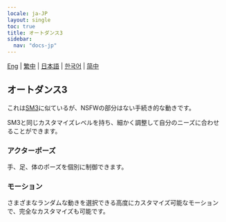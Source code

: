 ```yaml
---
locale: ja-JP
layout: single
toc: true
title: オートダンス3
sidebar:
  nav: "docs-jp"
---
```

[Eng](/dancexr/features/autodance3) | [繁中](/tw/dancexr/features/autodance3) | [日本語](/jp/dancexr/features/autodance3) | [한국어](/kr/dancexr/features/autodance3) | [简中](/zh/dancexr/features/autodance3)

## オートダンス3
これは[SM3](sm3_motion.md)に似ているが、NSFWの部分はない手続き的な動きです。

SM3と同じカスタマイズレベルを持ち、細かく調整して自分のニーズに合わせることができます。

### アクターポーズ
手、足、体のポーズを個別に制御できます。

### モーション
さまざまなランダムな動きを選択できる高度にカスタマイズ可能なモーションで、完全なカスタマイズも可能です。
